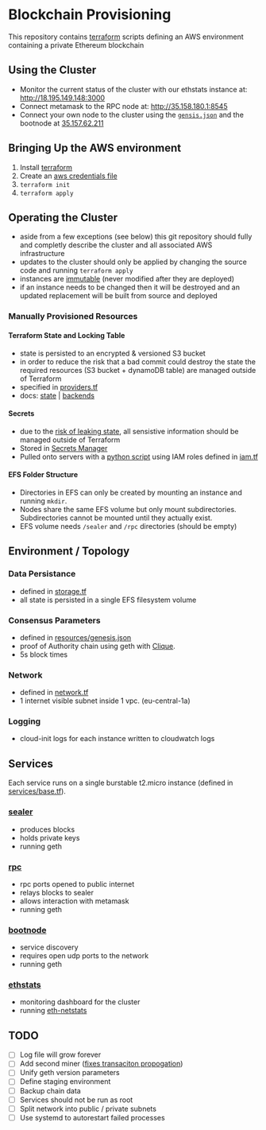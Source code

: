 # Blockchain Provisioning

This repository contains [terraform](https://www.terraform.io/) scripts defining an AWS environment containing a private Ethereum blockchain

## Using the Cluster

- Monitor the current status of the cluster with our ethstats instance at: http://18.195.149.148:3000
- Connect metamask to the RPC node at: http://35.158.180.1:8545
- Connect your own node to the cluster using the [`gensis.json`](resources/genesis.json) and the bootnode at [35.157.62.211](35.157.62.211)

## Bringing Up the AWS environment

1. Install [terraform](https://www.terraform.io/)
1. Create an [aws credentials file](https://docs.aws.amazon.com/cli/latest/userguide/cli-config-files.html)
1. `terraform init`
1. `terraform apply`

## Operating the Cluster

- aside from a few exceptions (see below) this git repository should fully and completly describe the cluster and all associated AWS infrastructure
- updates to the cluster should only be applied by changing the source code and running `terraform apply`
- instances are [immutable](https://www.digitalocean.com/community/tutorials/what-is-immutable-infrastructure) (never modified after they are deployed)
- if an instance needs to be changed then it will be destroyed and an updated replacement will be built from source and deployed

### Manually Provisioned Resources

#### Terraform State and Locking Table

- state is persisted to an encrypted & versioned S3 bucket
- in order to reduce the risk that a bad commit could destroy the state the required resources (S3 bucket + dynamoDB table) are managed outside of Terraform
- specified in [providers.tf](providers.tf)
- docs: [state](https://www.terraform.io/docs/state/index.html) | [backends](https://www.terraform.io/docs/backends/index.html)

#### Secrets

- due to the [risk of leaking state](https://www.terraform.io/docs/state/sensitive-data.html), all sensistive information should be managed outside of Terraform
- Stored in [Secrets Manager](https://aws.amazon.com/secrets-manager/)
- Pulled onto servers with a [python script](services/base/get_secret.py) using IAM roles defined in [iam.tf](secrets.tf)

#### EFS Folder Structure

- Directories in EFS can only be created by mounting an instance and running `mkdir`.
- Nodes share the same EFS volume but only mount subdirectories. Subdirectories cannot be mounted until they actually exist.
- EFS volume needs `/sealer` and `/rpc` directories (should be empty)

## Environment / Topology

### Data Persistance

- defined in [storage.tf](storage.tf)
- all state is persisted in a single EFS filesystem volume

### Consensus Parameters

- defined in [resources/genesis.json](resources/genesis.json)
- proof of Authority chain using geth with [Clique](https://github.com/ethereum/EIPs/issues/225).
- 5s block times

### Network

- defined in [network.tf](network.tf)
- 1 internet visible subnet inside 1 vpc. (eu-central-1a)

### Logging

- cloud-init logs for each instance written to cloudwatch logs

## Services

Each service runs on a single burstable t2.micro instance (defined in [services/base.tf](services/base/main.tf)).

### [sealer](services/sealer/main.tf)

- produces blocks
- holds private keys
- running geth

### [rpc](services/rpc/main.tf)

- rpc ports opened to public internet
- relays blocks to sealer
- allows interaction with metamask
- running geth

### [bootnode](services/bootnode/main.tf)

- service discovery
- requires open udp ports to the network
- running geth

### [ethstats](services/ethstats.tf)

- monitoring dashboard for the cluster
- running [eth-netstats](https://github.com/cubedro/eth-netstats)

## TODO

- [ ] Log file will grow forever
- [ ] Add second miner ([fixes transaciton propogation](https://github.com/ethereum/go-ethereum/issues/2769))
- [ ] Unify geth version parameters
- [ ] Define staging environment
- [ ] Backup chain data
- [ ] Services should not be run as root
- [ ] Split network into public / private subnets
- [ ] Use systemd to autorestart failed processes
